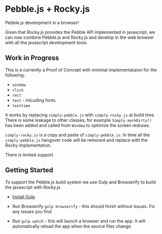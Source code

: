 Pebble.js + Rocky.js
====================

Pebble.js development in a browser!

Given that Rocky.js provides the Pebble API implemented in javascript, we can now combine Pebble.js and Rocky.js and develop in the web browser with all the javascript development tools.

## Work in Progress

This is a currently a Proof of Concept with minimal implementataion for the following:
* `window`
* `click`
* `rect`
* `text` - inlcuding fonts
* `texttime`

It works by replacing `simply-pebble.js` with `simply-rocky.js` at build time. There is some leakage to other classes, for example `Simply.markDirty()` has been added and called from `Window` to optimize the screen redraws.

`simply-rocky.js` is a copy and paste of `simply-pebble.js`. In time all the `simply-pebble.js` hangover code will be removed and replace with the Rocky implementation.

There is limited support.

## Getting Started

To support the Pebble.js build system we use Gulp and Browserify to build the javascript with Rocky.js
 
* [Install Gulp](https://github.com/gulpjs/gulp/blob/master/docs/getting-started.md)

* Run Browserify `gulp browserify` - this should finish without issues. Fix any issues you find

* Run `gulp watch` - this will launch a browser and run the app. It will automatically reload the app when the source files change
